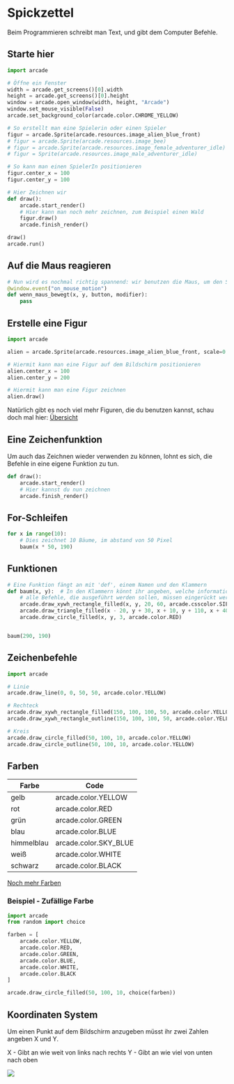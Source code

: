 # Spickzettel

Beim Programmieren schreibt man Text, und gibt dem Computer Befehle.

## Starte hier

```python
import arcade

# Öffne ein Fenster
width = arcade.get_screens()[0].width
height = arcade.get_screens()[0].height
window = arcade.open_window(width, height, "Arcade")
window.set_mouse_visible(False)
arcade.set_background_color(arcade.color.CHROME_YELLOW)

# So erstellt man eine Spielerin oder einen Spieler
figur = arcade.Sprite(arcade.resources.image_alien_blue_front)
# figur = arcade.Sprite(arcade.resources.image_bee)
# figur = arcade.Sprite(arcade.resources.image_female_adventurer_idle)
# figur = Sprite(arcade.resources.image_male_adventurer_idle)

# So kann man einen SpielerIn positionieren
figur.center_x = 100
figur.center_y = 100

# Hier Zeichnen wir
def draw():
    arcade.start_render()
    # Hier kann man noch mehr zeichnen, zum Beispiel einen Wald
    figur.draw()
    arcade.finish_render()

draw()
arcade.run()

```


## Auf die Maus reagieren

```python
# Nun wird es nochmal richtig spannend: wir benutzen die Maus, um den Spieler zu bewegen
@window.event("on_mouse_motion")
def wenn_maus_bewegt(x, y, button, modifier):
    pass
```

## Erstelle eine Figur
```python
import arcade

alien = arcade.Sprite(arcade.resources.image_alien_blue_front, scale=0.8)

# Hiermit kann man eine Figur auf dem Bildschirm positionieren
alien.center_x = 100
alien.center_y = 200

# Hiermit kann man eine Figur zeichnen
alien.draw()
```

Natürlich gibt es noch viel mehr Figuren, die du benutzen kannst, schau doch mal hier:
[Übersicht](http://arcade-gui.s3-website.eu-central-1.amazonaws.com/resources.html)

## Eine Zeichenfunktion

Um auch das Zeichnen wieder verwenden zu können, lohnt es sich, die Befehle in eine eigene Funktion zu tun.

```python
def draw():
    arcade.start_render()
    # Hier kannst du nun zeichnen
    arcade.finish_render()
```

## For-Schleifen

```python
for x in range(10):
    # Dies zeichnet 10 Bäume, im abstand von 50 Pixel
    baum(x * 50, 190)
```

## Funktionen

```python
# Eine Funktion fängt an mit 'def', einem Namen und den Klammern
def baum(x, y):  # In den Klammern könnt ihr angeben, welche informationen ihr braucht 
    # alle Befehle, die ausgeführt werden sollen, müssen eingerückt werden:
    arcade.draw_xywh_rectangle_filled(x, y, 20, 60, arcade.csscolor.SIENNA)
    arcade.draw_triangle_filled(x - 20, y + 30, x + 10, y + 110, x + 40, y + 30, arcade.csscolor.DARK_GREEN)
    arcade.draw_circle_filled(x, y, 3, arcade.color.RED)


baum(290, 190)
```

## Zeichenbefehle

```python
import arcade

# Linie
arcade.draw_line(0, 0, 50, 50, arcade.color.YELLOW)

# Rechteck
arcade.draw_xywh_rectangle_filled(150, 100, 100, 50, arcade.color.YELLOW)
arcade.draw_xywh_rectangle_outline(150, 100, 100, 50, arcade.color.YELLOW)

# Kreis
arcade.draw_circle_filled(50, 100, 10, arcade.color.YELLOW)
arcade.draw_circle_outline(50, 100, 10, arcade.color.YELLOW)
```

## Farben

| Farbe      | Code                  |
| -------    | -------------------   |
| gelb       | arcade.color.YELLOW   |
| rot        | arcade.color.RED      |
| grün       | arcade.color.GREEN    |
| blau       | arcade.color.BLUE     |
| himmelblau | arcade.color.SKY_BLUE |
| weiß       | arcade.color.WHITE    |
| schwarz    | arcade.color.BLACK    |

[Noch mehr Farben](http://arcade-gui.s3-website.eu-central-1.amazonaws.com/arcade.color.html)

### Beispiel - Zufällige Farbe

```python
import arcade
from random import choice

farben = [
    arcade.color.YELLOW,
    arcade.color.RED,
    arcade.color.GREEN,
    arcade.color.BLUE,
    arcade.color.WHITE,
    arcade.color.BLACK
]

arcade.draw_circle_filled(50, 100, 10, choice(farben))
```

## Koordinaten System

Um einen Punkt auf dem Bildschirm anzugeben müsst ihr zwei Zahlen angeben X und Y.

X - Gibt an wie weit von links nach rechts Y - Gibt an wie viel von unten nach oben

![](./koordinaten.png)

